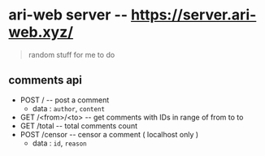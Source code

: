 # ari-web server -- <https://server.ari-web.xyz/>

> random stuff for me to do

## comments api

-   POST / -- post a comment
    -   data : `author`, `content`
-   GET /\<from\>/\<to\> -- get comments with IDs in range of from to to
-   GET /total -- total comments count
-   POST /censor -- censor a comment ( localhost only )
    -   data : `id`, `reason`
